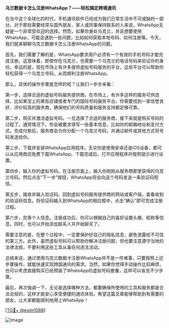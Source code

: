 **乌兰数据卡怎么注册WhatsApp？——轻松搞定跨境通讯**

在当今这个全球化的时代，手机通讯软件已经成为我们日常生活中不可或缺的一部分。对于那些需要经常与国外朋友、家人或同事保持联系的人来说，WhatsApp无疑是一个非常受欢迎的选择。然而，如果你身处乌克兰，并且想要使用WhatsApp，可能会遇到一些问题，比如如何获取本地号码、如何注册等。今天，我们就来聊聊乌克兰数据卡怎么注册WhatsApp的问题。

首先，我们需要了解的是，WhatsApp要求用户必须有一个有效的手机号码才能完成注册。这意味着，即使你在乌克兰，也需要一个乌克兰的电话号码来验证你的身份。幸运的是，现在市场上有许多提供虚拟号码服务的平台，这些平台可以帮助你轻松获得一个乌克兰号码，从而顺利注册WhatsApp。

那么，具体的操作步骤是怎样的呢？让我们一步步来看：

第一步，选择合适的虚拟号码服务提供商。在市场上，有许多这样的服务可供选择，比如某宝上的某些店铺或者专门的国际号码服务平台。你需要找到一家信誉良好、评价较高的服务商，确保他们的号码质量和服务支持都足够可靠。

第二步，购买并激活虚拟号码。一旦选择了合适的服务商，接下来就是购买号码的过程了。通常情况下，你会被要求填写一些基本信息，比如你的邮箱地址和支付方式。完成付款后，服务商会为你分配一个乌克兰号码，并通过邮件或其他方式将号码发送给你。

第三步，下载并安装WhatsApp应用程序。无论你是使用安卓还是iOS设备，都可以从应用商店免费下载WhatsApp。下载完成后，打开应用程序并按照提示进行设置。

第四步，输入你的虚拟号码。在注册页面上，输入你刚刚从服务商那里获得的乌克兰号码。然后点击“下一步”按钮，WhatsApp将会向这个号码发送一条验证码短信。

第五步，接收并输入验证码。回到虚拟号码服务提供商的网站或客户端，查看收到的验证码信息。将验证码输入到WhatsApp的相应框中，点击“确认”即可完成注册过程。

第六步，完善个人信息。注册成功后，你可以根据自己的喜好设置头像、昵称等信息。同时，也可以开始添加联系人并开始聊天了。

需要注意的是，在整个过程中，一定要保护好自己的隐私信息，避免泄露给不可信的第三方。此外，虽然虚拟号码可以帮助你解决注册问题，但也要注意遵守当地的法律法规，不要利用这些工具从事任何违法活动。

总结来说，通过使用乌克兰数据卡注册WhatsApp并不是一件难事，只要按照上述步骤操作，就能快速实现跨国通讯的需求。当然，如果你觉得手动操作比较麻烦，也可以考虑直接购买已经预装了WhatsApp的虚拟号码套餐，这样可以省去不少步骤。

最后，再次强调一下，无论是选择哪种方法，都要确保所使用的工具和服务都是合法合规的，这样才能安心享受便捷的通讯体验。希望这篇文章能够帮助到有需要的朋友，让大家都能顺利地用上WhatsApp！

[[TG💪+ @esim1088](https://t.me/s/esim1088)]

![Image](https://i.postimg.cc/4NQfJmqS/Snipaste-2025-05-13-00-14-12.png)